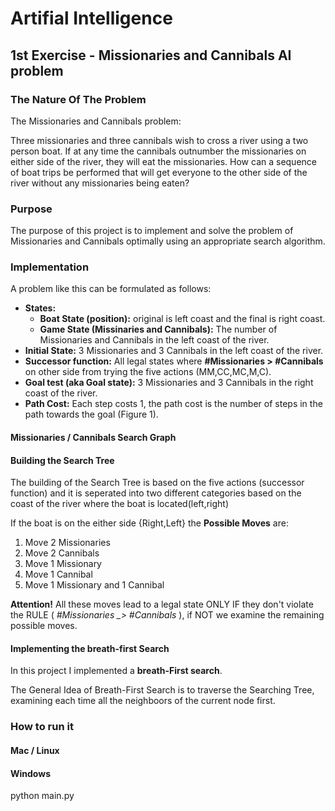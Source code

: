 # Artifial Intelligence 

## 1st Exercise - Missionaries and Cannibals AI problem

### Τhe Nature Of The Problem
The Missionaries and Cannibals problem:

Three missionaries and three cannibals wish to cross a river using a two person boat. If at any time the cannibals outnumber the missionaries on either side of the river, they will eat the missionaries. How can a sequence of boat trips be performed that will get everyone to the other side of the river without any missionaries being eaten?

### Purpose 
The purpose of this project is to implement and solve the problem of Missionaries and Cannibals optimally using an appropriate search algorithm. 

### Implementation
A problem like this can be formulated as follows:
* **States:**
	* **Boat State (position):** original is left coast and the final is right coast.
	* **Game State (Missinaries and Cannibals):** The number of Missionaries and Cannibals in the left coast of the river.
* **Initial State:** 3 Missionaries and 3 Cannibals in the left coast of the river.
* **Successor function:** All legal states where **#Missionaries > #Cannibals** on other side from trying the five actions (MM,CC,MC,M,C).
* **Goal test (aka Goal state):** 3 Missionaries and 3 Cannibals in the right coast of the river.
* **Path Cost:** Each step costs 1, the path cost is the number of steps in the path towards the goal (Figure 1).

#### Missionaries / Cannibals Search Graph 


#### Building the Search Tree
The building of the Search Tree is based on the five actions (successor function) and it is seperated into two different categories based on the coast of the river where the boat is located(left,right)

If the boat is on the either side {Right,Left} the **Possible Moves** are:
1. Move 2 Missionaries
2. Move 2 Cannibals
3. Move 1 Missionary
4. Move 1 Cannibal
5. Move 1 Missionary and 1 Cannibal

**Attention!** All these moves lead to a legal state ONLY IF they don't violate the RULE ( *#Missionaries _> #Cannibals* ), if NOT we examine the remaining possible moves.

#### Implementing the breath-first Search
In this project I implemented a **breath-First search**.

The General Idea of Breath-First Search is to traverse the Searching Tree, examining each time all the neighboors of the current node first.


### How to run it
#### Mac / Linux

#### Windows

python main.py

